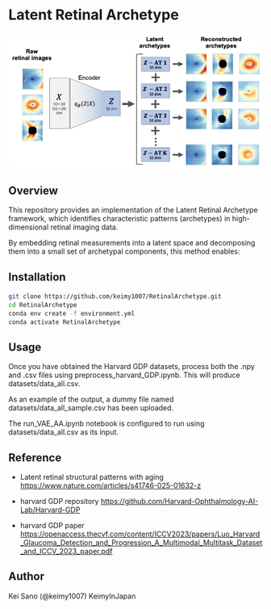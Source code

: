 # Latent Retinal Archetype

![Retinal Archetypes](images/RetinalArchetypes.png)

## Overview

This repository provides an implementation of the Latent Retinal Archetype framework, which identifies characteristic patterns (archetypes) in high-dimensional retinal imaging data. 

By embedding retinal measurements into a latent space and decomposing them into a small set of archetypal components, this method enables:

## Installation

```bash
git clone https://github.com/keimy1007/RetinalArchetype.git
cd RetinalArchetype
conda env create -f environment.yml
conda activate RetinalArchetype
```

## Usage
Once you have obtained the Harvard GDP datasets, process both the .npy and .csv files using preprocess_harvard_GDP.ipynb. 
This will produce datasets/data_all.csv.

As an example of the output, a dummy file named datasets/data_all_sample.csv has been uploaded.

The run_VAE_AA.ipynb notebook is configured to run using datasets/data_all.csv as its input.


## Reference
- Latent retinal structural patterns with aging
https://www.nature.com/articles/s41746-025-01632-z

- harvard GDP repository
https://github.com/Harvard-Ophthalmology-AI-Lab/Harvard-GDP

- harvard GDP paper
https://openaccess.thecvf.com/content/ICCV2023/papers/Luo_Harvard_Glaucoma_Detection_and_Progression_A_Multimodal_Multitask_Dataset_and_ICCV_2023_paper.pdf

## Author
Kei Sano (@keimy1007)
KeimyInJapan
